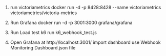 
1. run victoriametrics
docker run -d -p 8428:8428 --name victoriametrics victoriametrics/victoria-metrics
3. Run Grafana
docker run -d -p 3001:3000 grafana/grafana

4. Run Load test
k6 run k6_webhook_test.js 

5. Open Grafana at http://localhost:3001/
import dashboard use Webhook Monitoring Dashboard.json file
